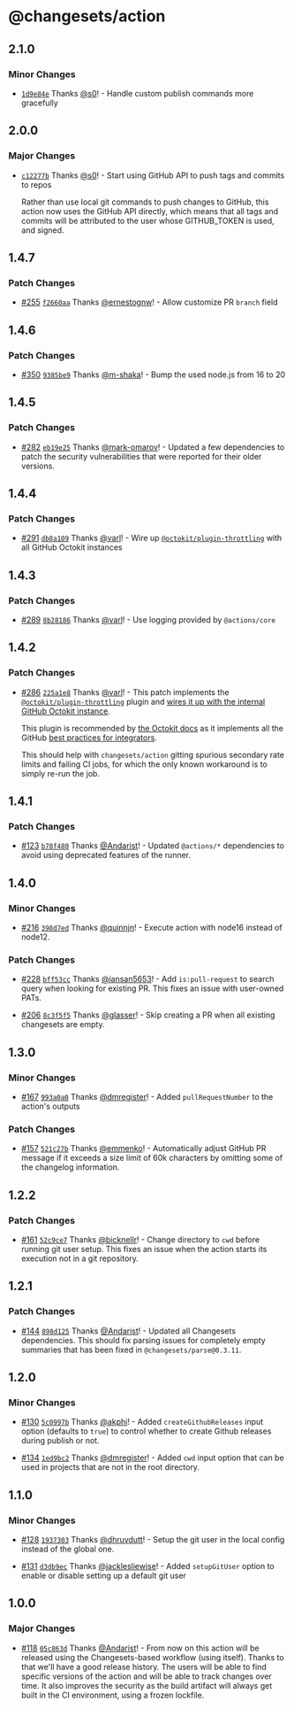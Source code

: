 # @changesets/action

## 2.1.0

### Minor Changes

- [`1d9e84e`](https://github.com/changesets/action/commit/1d9e84ef87c4bdcfb9b213bf20b58dd5a29604b8) Thanks [@s0](https://github.com/s0)! - Handle custom publish commands more gracefully

## 2.0.0

### Major Changes

- [`c12277b`](https://github.com/changesets/action/commit/c12277b63372ecdc4a3c43915aa638e03cb20177) Thanks [@s0](https://github.com/s0)! - Start using GitHub API to push tags and commits to repos

  Rather than use local git commands to push changes to GitHub,
  this action now uses the GitHub API directly,
  which means that all tags and commits will be attributed to the user whose
  GITHUB_TOKEN is used, and signed.

## 1.4.7

### Patch Changes

- [#255](https://github.com/changesets/action/pull/255) [`f2660aa`](https://github.com/changesets/action/commit/f2660aa7e78365f53dbeb4cfa774c1499ec6483a) Thanks [@ernestognw](https://github.com/ernestognw)! - Allow customize PR `branch` field

## 1.4.6

### Patch Changes

- [#350](https://github.com/changesets/action/pull/350) [`9385be9`](https://github.com/changesets/action/commit/9385be9e757839189ea5ee63ec4e3caa8a6ca71b) Thanks [@m-shaka](https://github.com/m-shaka)! - Bump the used node.js from 16 to 20

## 1.4.5

### Patch Changes

- [#282](https://github.com/changesets/action/pull/282) [`eb19e25`](https://github.com/changesets/action/commit/eb19e25e7797cf33dc2de4caa071e85a8057a0f0) Thanks [@mark-omarov](https://github.com/mark-omarov)! - Updated a few dependencies to patch the security vulnerabilities that were reported for their older versions.

## 1.4.4

### Patch Changes

- [#291](https://github.com/changesets/action/pull/291) [`db8a109`](https://github.com/changesets/action/commit/db8a1099bc0ba1dd6f46a5b9df4212e4f69e78c9) Thanks [@varl](https://github.com/varl)! - Wire up [`@octokit/plugin-throttling`](https://github.com/octokit/plugin-throttling.js) with all GitHub Octokit instances

## 1.4.3

### Patch Changes

- [#289](https://github.com/changesets/action/pull/289) [`8b28186`](https://github.com/changesets/action/commit/8b2818674de86a7fc69aebb9ed6b486ee32eb96e) Thanks [@varl](https://github.com/varl)! - Use logging provided by `@actions/core`

## 1.4.2

### Patch Changes

- [#286](https://github.com/changesets/action/pull/286) [`225a1e8`](https://github.com/changesets/action/commit/225a1e8cbcabb7b585174ba0ad806549db40d4cd) Thanks [@varl](https://github.com/varl)! - This patch implements the [`@octokit/plugin-throttling`](https://github.com/octokit/plugin-throttling.js) plugin and [wires
  it up with the internal GitHub Octokit instance](https://github.com/actions/toolkit/tree/457303960f03375db6f033e214b9f90d79c3fe5c/packages/github#extending-the-octokit-instance).

  This plugin is recommended by [the Octokit docs](://octokit.github.io/rest.js/v19#throttling) as it implements all the GitHub [best practices for integrators](https://docs.github.com/en/rest/guides/best-practices-for-integrators?apiVersion=2022-11-28).

  This should help with `changesets/action` gitting spurious secondary rate limits and failing CI jobs, for which the only known workaround is to simply re-run the job.

## 1.4.1

### Patch Changes

- [#123](https://github.com/changesets/action/pull/123) [`b78f480`](https://github.com/changesets/action/commit/b78f48099899f0a853c5d9cd3feb21a5440babbd) Thanks [@Andarist](https://github.com/Andarist)! - Updated `@actions/*` dependencies to avoid using deprecated features of the runner.

## 1.4.0

### Minor Changes

- [#216](https://github.com/changesets/action/pull/216) [`398d7ed`](https://github.com/changesets/action/commit/398d7ed) Thanks [@quinnjn](https://github.com/quinnjn)! - Execute action with node16 instead of node12.

### Patch Changes

- [#228](https://github.com/changesets/action/pull/228) [`bff53cc`](https://github.com/changesets/action/commit/bff53cc50c1ebb33f8f558f9de2e0eb9a99230c6) Thanks [@iansan5653](https://github.com/iansan5653)! - Add `is:pull-request` to search query when looking for existing PR. This fixes an issue with user-owned PATs.

* [#206](https://github.com/changesets/action/pull/206) [`8c3f5f5`](https://github.com/changesets/action/commit/8c3f5f5637a95a2327e78d5dabcf357978aedcbb) Thanks [@glasser](https://github.com/glasser)! - Skip creating a PR when all existing changesets are empty.

## 1.3.0

### Minor Changes

- [#167](https://github.com/changesets/action/pull/167) [`993a0a0`](https://github.com/changesets/action/commit/993a0a090df78cee07481d3886dcd8b29deb9567) Thanks [@dmregister](https://github.com/dmregister)! - Added `pullRequestNumber` to the action's outputs

### Patch Changes

- [#157](https://github.com/changesets/action/pull/157) [`521c27b`](https://github.com/changesets/action/commit/521c27bf86ec53547d6a350d208fbbbc9d576fbc) Thanks [@emmenko](https://github.com/emmenko)! - Automatically adjust GitHub PR message if it exceeds a size limit of 60k characters by omitting some of the changelog information.

## 1.2.2

### Patch Changes

- [#161](https://github.com/changesets/action/pull/161) [`52c9ce7`](https://github.com/changesets/action/commit/52c9ce75d9d8a14ea2d75e4157b0c15b7a4ac313) Thanks [@bicknellr](https://github.com/bicknellr)! - Change directory to `cwd` before running git user setup. This fixes an issue when the action starts its execution not in a git repository.

## 1.2.1

### Patch Changes

- [#144](https://github.com/changesets/action/pull/144) [`898d125`](https://github.com/changesets/action/commit/898d125cee6ba00c6a11b6cadca512752c6c910c) Thanks [@Andarist](https://github.com/Andarist)! - Updated all Changesets dependencies. This should fix parsing issues for completely empty summaries that has been fixed in `@changesets/parse@0.3.11`.

## 1.2.0

### Minor Changes

- [#130](https://github.com/changesets/action/pull/130) [`5c0997b`](https://github.com/changesets/action/commit/5c0997b25e175ecf5e1723ba07210bbcea5d92fb) Thanks [@akphi](https://github.com/akphi)! - Added `createGithubReleases` input option (defaults to `true`) to control whether to create Github releases during publish or not.

* [#134](https://github.com/changesets/action/pull/134) [`1ed9bc2`](https://github.com/changesets/action/commit/1ed9bc24b7a56462c183eb815c8f4bdf0e2e5785) Thanks [@dmregister](https://github.com/dmregister)! - Added `cwd` input option that can be used in projects that are not in the root directory.

## 1.1.0

### Minor Changes

- [#128](https://github.com/changesets/action/pull/128) [`1937303`](https://github.com/changesets/action/commit/19373036c4bad4b0183344b6f2623a3b0e42da6c) Thanks [@dhruvdutt](https://github.com/dhruvdutt)! - Setup the git user in the local config instead of the global one.

* [#131](https://github.com/changesets/action/pull/131) [`d3db9ec`](https://github.com/changesets/action/commit/d3db9eceaf41d42c56d5370d504c86851627188f) Thanks [@jacklesliewise](https://github.com/jacklesliewise)! - Added `setupGitUser` option to enable or disable setting up a default git user

## 1.0.0

### Major Changes

- [#118](https://github.com/changesets/action/pull/118) [`05c863d`](https://github.com/changesets/action/commit/05c863d3f980125585016a593b5cb45b27d19c2c) Thanks [@Andarist](https://github.com/Andarist)! - From now on this action will be released using the Changesets-based workflow (using itself). Thanks to that we'll have a good release history. The users will be able to find specific versions of the action and will be able to track changes over time. It also improves the security as the build artifact will always get built in the CI environment, using a frozen lockfile.
